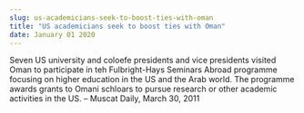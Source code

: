 ```yaml
---
slug: us-academicians-seek-to-boost-ties-with-oman
title: "US academicians seek to boost ties with Oman"
date: January 01 2020
---
```


 
<p>
  Seven US university and coloefe presidents and vice presidents visited Oman to
  participate in teh Fulbright-Hays Seminars Abroad programme focusing on higher
  education in the US and the Arab world. The programme awards grants to Omani
  schloars to pursue research or other academic activities in the US. – Muscat
  Daily, March 30, 2011
</p>
 
